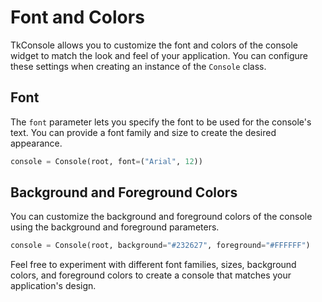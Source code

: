# Font and Colors

TkConsole allows you to customize the font and colors of the console widget to match the look and feel of your application. You can configure these settings when creating an instance of the `Console` class.

## Font

The `font` parameter lets you specify the font to be used for the console's text. You can provide a font family and size to create the desired appearance.

```python
console = Console(root, font=("Arial", 12))
```

## Background and Foreground Colors

You can customize the background and foreground colors of the console using the background and foreground parameters.

```python
console = Console(root, background="#232627", foreground="#FFFFFF")
```

Feel free to experiment with different font families, sizes, background colors, and foreground colors to create a console that matches your application's design.